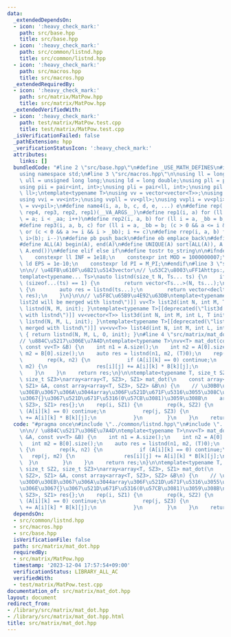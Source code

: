 ```yaml
---
data:
  _extendedDependsOn:
  - icon: ':heavy_check_mark:'
    path: src/base.hpp
    title: src/base.hpp
  - icon: ':heavy_check_mark:'
    path: src/common/listnd.hpp
    title: src/common/listnd.hpp
  - icon: ':heavy_check_mark:'
    path: src/macros.hpp
    title: src/macros.hpp
  _extendedRequiredBy:
  - icon: ':heavy_check_mark:'
    path: src/matrix/MatPow.hpp
    title: src/matrix/MatPow.hpp
  _extendedVerifiedWith:
  - icon: ':heavy_check_mark:'
    path: test/matrix/MatPow.test.cpp
    title: test/matrix/MatPow.test.cpp
  _isVerificationFailed: false
  _pathExtension: hpp
  _verificationStatusIcon: ':heavy_check_mark:'
  attributes:
    links: []
  bundledCode: "#line 2 \"src/base.hpp\"\n#define _USE_MATH_DEFINES\n#include <bits/stdc++.h>\n\
    using namespace std;\n#line 3 \"src/macros.hpp\"\n\nusing ll = long long;\nusing\
    \ ull = unsigned long long;\nusing ld = long double;\nusing pll = pair<ll, ll>;\n\
    using pii = pair<int, int>;\nusing pli = pair<ll, int>;\nusing pil = pair<int,\
    \ ll>;\ntemplate<typename T>\nusing vv = vector<vector<T>>;\nusing vvl = vv<ll>;\n\
    using vvi = vv<int>;\nusing vvpll = vv<pll>;\nusing vvpli = vv<pli>;\nusing vvpil\
    \ = vv<pil>;\n#define name4(i, a, b, c, d, e, ...) e\n#define rep(...) name4(__VA_ARGS__,\
    \ rep4, rep3, rep2, rep1)(__VA_ARGS__)\n#define rep1(i, a) for (ll i = 0, _aa\
    \ = a; i < _aa; i++)\n#define rep2(i, a, b) for (ll i = a, _bb = b; i < _bb; i++)\n\
    #define rep3(i, a, b, c) for (ll i = a, _bb = b; (c > 0 && a <= i && i < _bb)\
    \ or (c < 0 && a >= i && i > _bb); i += c)\n#define rrep(i, a, b) for (ll i=(a);\
    \ i>(b); i--)\n#define pb push_back\n#define eb emplace_back\n#define mkp make_pair\n\
    #define ALL(A) begin(A), end(A)\n#define UNIQUE(A) sort(ALL(A)), A.erase(unique(ALL(A)),\
    \ A.end())\n#define elif else if\n#define tostr to_string\n\n#ifndef CONSTANTS\n\
    \    constexpr ll INF = 1e18;\n    constexpr int MOD = 1000000007;\n    constexpr\
    \ ld EPS = 1e-10;\n    constexpr ld PI = M_PI;\n#endif\n#line 3 \"src/common/listnd.hpp\"\
    \n\n// \u4EFB\u610F\u6B21\u5143vector\n// \u53C2\u8003\uFF1Ahttps://luzhiled1333.github.io/comp-library/src/cpp-template/header/make-vector.hpp\n\
    template<typename... Ts>\nauto listnd(size_t N, Ts... ts) {\n    if constexpr\
    \ (sizeof...(ts) == 1) {\n        return vector<Ts...>(N, ts...);\n    } else\
    \ {\n        auto res = listnd(ts...);\n        return vector<decltype(res)>(N,\
    \ res);\n    }\n}\n\n// \u5F8C\u65B9\u4E92\u63DB\ntemplate<typename T>[[deprecated(\"\
    list2d will be merged with listnd\")]] vv<T> list2d(int N, int M, T init) { return\
    \ listnd(N, M, init); }\ntemplate<typename T>[[deprecated(\"list3d will be merged\
    \ with listnd\")]] vv<vector<T>> list3d(int N, int M, int L, T init) { return\
    \ listnd(N, M, L, init); }\ntemplate<typename T>[[deprecated(\"list4d will be\
    \ merged with listnd\")]] vv<vv<T>> list4d(int N, int M, int L, int O, T init)\
    \ { return listnd(N, M, L, O, init); }\n#line 4 \"src/matrix/mat_dot.hpp\"\n\n\
    // \u884C\u5217\u306E\u7A4D\ntemplate<typename T>\nvv<T> mat_dot(const vv<T> &A,\
    \ const vv<T> &B) {\n    int n1 = A.size();\n    int n2 = A[0].size();\n    int\
    \ m2 = B[0].size();\n    auto res = listnd(n1, m2, (T)0);\n    rep(i, n1) {\n\
    \        rep(k, n2) {\n            if (A[i][k] == 0) continue;\n            rep(j,\
    \ m2) {\n                res[i][j] += A[i][k] * B[k][j];\n            }\n    \
    \    }\n    }\n    return res;\n}\n\ntemplate<typename T, size_t SZ1, size_t SZ2,\
    \ size_t SZ3>\narray<array<T, SZ3>, SZ1> mat_dot(\n    const array<array<T, SZ2>,\
    \ SZ1> &A, const array<array<T, SZ3>, SZ2> &B\n) {\n    // \u30B0\u30ED\u30FC\u30D0\
    \u30EB\u3067\u306A\u3044array\u306F\u521D\u671F\u5316\u3055\u308C\u306A\u3044\u306E\
    \u3067{}\u3067\u521D\u671F\u5316(0\u57CB\u3081)\u3059\u308B\n    array<array<T,\
    \ SZ3>, SZ1> res{};\n    rep(i, SZ1) {\n        rep(k, SZ2) {\n            if\
    \ (A[i][k] == 0) continue;\n            rep(j, SZ3) {\n                res[i][j]\
    \ += A[i][k] * B[k][j];\n            }\n        }\n    }\n    return res;\n}\n"
  code: "#pragma once\n#include \"../common/listnd.hpp\"\n#include \"../macros.hpp\"\
    \n\n// \u884C\u5217\u306E\u7A4D\ntemplate<typename T>\nvv<T> mat_dot(const vv<T>\
    \ &A, const vv<T> &B) {\n    int n1 = A.size();\n    int n2 = A[0].size();\n \
    \   int m2 = B[0].size();\n    auto res = listnd(n1, m2, (T)0);\n    rep(i, n1)\
    \ {\n        rep(k, n2) {\n            if (A[i][k] == 0) continue;\n         \
    \   rep(j, m2) {\n                res[i][j] += A[i][k] * B[k][j];\n          \
    \  }\n        }\n    }\n    return res;\n}\n\ntemplate<typename T, size_t SZ1,\
    \ size_t SZ2, size_t SZ3>\narray<array<T, SZ3>, SZ1> mat_dot(\n    const array<array<T,\
    \ SZ2>, SZ1> &A, const array<array<T, SZ3>, SZ2> &B\n) {\n    // \u30B0\u30ED\u30FC\
    \u30D0\u30EB\u3067\u306A\u3044array\u306F\u521D\u671F\u5316\u3055\u308C\u306A\u3044\
    \u306E\u3067{}\u3067\u521D\u671F\u5316(0\u57CB\u3081)\u3059\u308B\n    array<array<T,\
    \ SZ3>, SZ1> res{};\n    rep(i, SZ1) {\n        rep(k, SZ2) {\n            if\
    \ (A[i][k] == 0) continue;\n            rep(j, SZ3) {\n                res[i][j]\
    \ += A[i][k] * B[k][j];\n            }\n        }\n    }\n    return res;\n}\n"
  dependsOn:
  - src/common/listnd.hpp
  - src/macros.hpp
  - src/base.hpp
  isVerificationFile: false
  path: src/matrix/mat_dot.hpp
  requiredBy:
  - src/matrix/MatPow.hpp
  timestamp: '2023-12-04 17:57:54+09:00'
  verificationStatus: LIBRARY_ALL_AC
  verifiedWith:
  - test/matrix/MatPow.test.cpp
documentation_of: src/matrix/mat_dot.hpp
layout: document
redirect_from:
- /library/src/matrix/mat_dot.hpp
- /library/src/matrix/mat_dot.hpp.html
title: src/matrix/mat_dot.hpp
---
```


